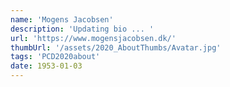 ```yaml
---
name: 'Mogens Jacobsen' 
description: 'Updating bio ... '
url: 'https://www.mogensjacobsen.dk/'
thumbUrl: '/assets/2020_AboutThumbs/Avatar.jpg'
tags: 'PCD2020about'
date: 1953-01-03
---
```

